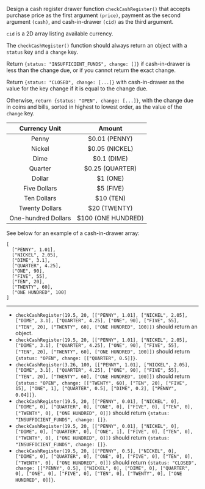Design a cash register drawer function `checkCashRegister()` that accepts purchase price as the first argument `(price)`, payment as the second argument `(cash)`, and cash-in-drawer `(cid)` as the third argument.

`cid` is a 2D array listing available currency.

The `checkCashRegister()` function should always return an object with a `status` key and a `change` key.

Return `{status: "INSUFFICIENT_FUNDS", change: []}` if cash-in-drawer is less than the change due, or if you cannot return the exact change.

Return `{status: "CLOSED", change: [...]}` with cash-in-drawer as the value for the key change if it is equal to the change due.

Otherwise, `return {status: "OPEN", change: [...]}`, with the change due in coins and bills, sorted in highest to lowest order, as the value of the `change` key.

| Currency Unit       | Amount             |
|:-------------------:|:------------------:|
| Penny               | $0.01 (PENNY)      |
| Nickel              | $0.05 (NICKEL)     |
| Dime                | $0.1 (DIME)        |
| Quarter             | $0.25 (QUARTER)    |
| Dollar              | $1 (ONE)           |
| Five Dollars        | $5 (FIVE)          |
| Ten Dollars         | $10 (TEN)          |
| Twenty Dollars      | $20 (TWENTY)       |
| One-hundred Dollars | $100 (ONE HUNDRED) |

See below for an example of a cash-in-drawer array:

    [
      ["PENNY", 1.01],
      ["NICKEL", 2.05],
      ["DIME", 3.1],
      ["QUARTER", 4.25],
      ["ONE", 90],
      ["FIVE", 55],
      ["TEN", 20],
      ["TWENTY", 60],
      ["ONE HUNDRED", 100]
    ]

---

* `checkCashRegister(19.5, 20, [["PENNY", 1.01], ["NICKEL", 2.05], ["DIME", 3.1], ["QUARTER", 4.25], ["ONE", 90], ["FIVE", 55], ["TEN", 20], ["TWENTY", 60], ["ONE HUNDRED", 100]])` should return an object.
* `checkCashRegister(19.5, 20, [["PENNY", 1.01], ["NICKEL", 2.05], ["DIME", 3.1], ["QUARTER", 4.25], ["ONE", 90], ["FIVE", 55], ["TEN", 20], ["TWENTY", 60], ["ONE HUNDRED", 100]])` should return `{status: "OPEN", change: [["QUARTER", 0.5]]}`.
* `checkCashRegister(3.26, 100, [["PENNY", 1.01], ["NICKEL", 2.05], ["DIME", 3.1], ["QUARTER", 4.25], ["ONE", 90], ["FIVE", 55], ["TEN", 20], ["TWENTY", 60], ["ONE HUNDRED", 100]])` should return `{status: "OPEN", change: [["TWENTY", 60], ["TEN", 20], ["FIVE", 15], ["ONE", 1], ["QUARTER", 0.5], ["DIME", 0.2], ["PENNY", 0.04]]}`.
* `checkCashRegister(19.5, 20, [["PENNY", 0.01], ["NICKEL", 0], ["DIME", 0], ["QUARTER", 0], ["ONE", 0], ["FIVE", 0], ["TEN", 0], ["TWENTY", 0], ["ONE HUNDRED", 0]])` should return `{status: "INSUFFICIENT_FUNDS", change: []}`.
* `checkCashRegister(19.5, 20, [["PENNY", 0.01], ["NICKEL", 0], ["DIME", 0], ["QUARTER", 0], ["ONE", 1], ["FIVE", 0], ["TEN", 0], ["TWENTY", 0], ["ONE HUNDRED", 0]])` should return `{status: "INSUFFICIENT_FUNDS", change: []}`.
* `checkCashRegister(19.5, 20, [["PENNY", 0.5], ["NICKEL", 0], ["DIME", 0], ["QUARTER", 0], ["ONE", 0], ["FIVE", 0], ["TEN", 0], ["TWENTY", 0], ["ONE HUNDRED", 0]])` should return `{status: "CLOSED", change: [["PENNY", 0.5], ["NICKEL", 0], ["DIME", 0], ["QUARTER", 0], ["ONE", 0], ["FIVE", 0], ["TEN", 0], ["TWENTY", 0], ["ONE HUNDRED", 0]]}`.